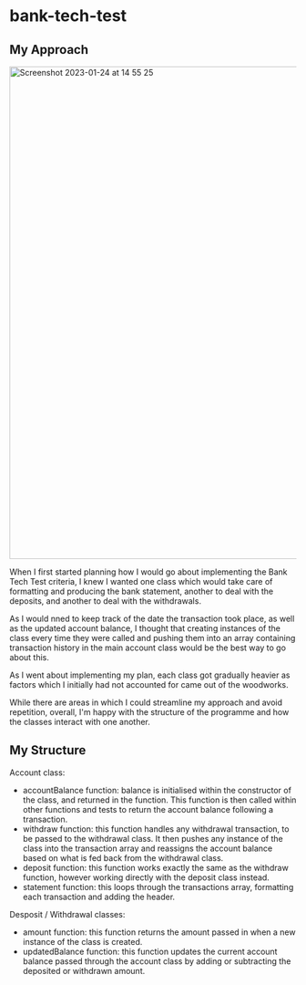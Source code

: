 # bank-tech-test

## My Approach

<img width="864" alt="Screenshot 2023-01-24 at 14 55 25" src="https://user-images.githubusercontent.com/104351258/214328877-59c85944-c1cf-4d3a-947d-73fc738c9019.png">

When I first started planning how I would go about implementing the Bank Tech Test criteria, I knew I wanted one class which would take care of formatting and producing the bank statement, another to deal with the deposits, and another to deal with the withdrawals.

As I would nned to keep track of the date the transaction took place, as well as the updated account balance, I thought that creating instances of the class every time they were called and pushing them into an array containing transaction history in the main account class would be the best way to go about this.

As I went about implementing my plan, each class got gradually heavier as factors which I initially had not accounted for came out of the woodworks. 

While there are areas in which I could streamline my approach and avoid repetition, overall, I'm happy with the structure of the programme and how the classes interact with one another. 

## My Structure 

Account class: 
 - accountBalance function: balance is initialised within the constructor of the class, and returned in the function. This function is then called within other functions and tests to return the account balance following a transaction.
 - withdraw function: this function handles any withdrawal transaction, to be passed to the withdrawal class. It then pushes any instance of the class into the transaction array and reassigns the account balance based on what is fed back from the withdrawal class. 
 - deposit function: this function works exactly the same as the withdraw function, however working directly with the deposit class instead. 
 - statement function: this loops through the transactions array, formatting each transaction and adding the header.

Desposit / Withdrawal classes: 
- amount function: this function returns the amount passed in when a new instance of the class is created.
- updatedBalance function: this function updates the current account balance passed through the account class by adding or subtracting the deposited or withdrawn amount.  
  
